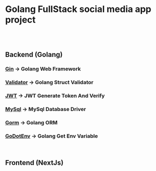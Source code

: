 # Golang FullStack social media app project

<br><br>

## Backend (Golang)
### [Gin](https://github.com/gin-gonic/gin) -> Golang Web Framework
### [Validator](https://github.com/go-playground/validator) -> Golang Struct Validator
### [JWT](https://github.com/golang-jwt/jwt) -> JWT Generate Token And Verify
### [MySql](https://github.com/go-sql-driver/mysql) -> MySql Database Driver
### [Gorm](https://gorm.io/) -> Golang ORM
### [GoDotEnv](https://github.com/joho/godotenv) -> Golang Get Env Variable

<br>

## Frontend (NextJs)
